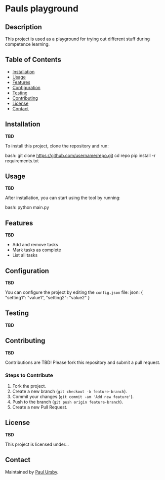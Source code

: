 # Pauls playground

## Description
This project is used as a playground for trying out different stuff during competence
learning.

## Table of Contents
- [Installation](#installation)
- [Usage](#usage)
- [Features](#features)
- [Configuration](#configuration)
- [Testing](#testing)
- [Contributing](#contributing)
- [License](#license)
- [Contact](#contact)

## Installation
**TBD**

To install this project, clone the repository and run:

bash:
git clone https://github.com/username/repo.git
cd repo
pip install -r requirements.txt

## Usage
**TBD**

After installation, you can start using the tool by running:

bash:
python main.py

## Features
**TBD**

- Add and remove tasks
- Mark tasks as complete
- List all tasks

## Configuration
**TBD**

You can configure the project by editing the `config.json` file:
json:
{
    "setting1": "value1",
    "setting2": "value2"
}

## Testing
**TBD**

## Contributing
**TBD**

Contributions are TBD! Please fork this repository and submit a pull request.

### Steps to Contribute
1. Fork the project.
2. Create a new branch (`git checkout -b feature-branch`).
3. Commit your changes (`git commit -am 'Add new feature'`).
4. Push to the branch (`git push origin feature-branch`).
5. Create a new Pull Request.

## License
**TBD**

This project is licensed under...

## Contact
Maintained by [Paul Ursby](https://github.com/paulursby).
